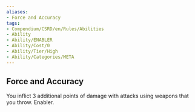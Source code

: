 ```yaml
---
aliases:
- Force and Accuracy
tags:
- Compendium/CSRD/en/Rules/Abilities
- Ability
- Ability/ENABLER
- Ability/Cost/0
- Ability/Tier/High
- Ability/Categories/META
---
```


  
## Force and Accuracy  
You inflict 3 additional points of damage with attacks using weapons that you throw. Enabler. 